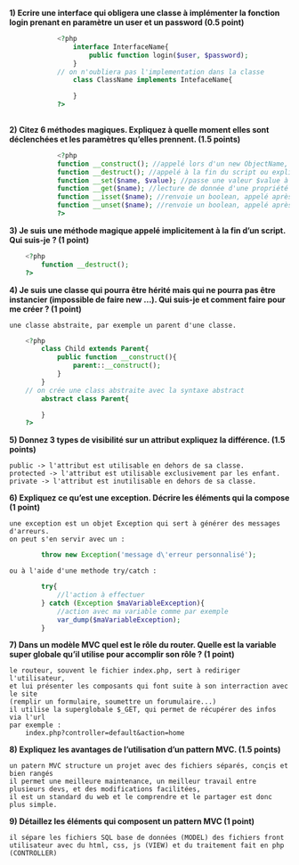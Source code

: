 __1) Ecrire une interface qui obligera une classe à implémenter la fonction login prenant en paramètre un user et un password (0.5 point)__
```php
            <?php
                interface InterfaceName{
                    public function login($user, $password);
                }
            // on n'oubliera pas l'implementation dans la classe
                class ClassName implements IntefaceName{

                }
            ?>
        
```
__2) Citez 6 méthodes magiques. Expliquez à quelle moment elles sont déclenchées et les paramètres qu’elles prennent. (1.5 points)__
```php
            <?php
            function __construct(); //appelé lors d'un new ObjectName, initialise l'objet
            function __destruct(); //appelé à la fin du script ou explicitement par le dev, détruit l'objet
            function __set($name, $value); //passe une valeur $value à une propriété $name à laquelle on n'a pas accès (droits insuffisants, ou inexistance de l'attribut)
            function __get($name); //lecture de donnée d'une propriété $name à laquelle on n'a pas accès (droits insuffisants, ou inexistance de l'attribut)
            function __isset($name); //renvoie un boolean, appelé après isset($name) qui vérifie l'existence d'une propriété $name à laquelle on n'a pas accès (droits insuffisants, ou inexistance de l'attribut)
            function __unset($name); //renvoie un boolean, appelé après unset($name) qui détruit une propriété $name à laquelle on n'a pas accès (droits insuffisants, ou inexistance de l'attribut)
            ?>
```
__3) Je suis une méthode magique appelé implicitement à la fin d’un script. Qui suis-je ? (1 point)__
```php
    <?php
        function __destruct();    
    ?>
```
__4) Je suis une classe qui pourra être hérité mais qui ne pourra pas être instancier (impossible de faire new ...). Qui suis-je et comment faire pour me créer ? (1 point)__

    une classe abstraite, par exemple un parent d'une classe.
```php
    <?php
        class Child extends Parent{
            public function __construct(){
                parent::__construct();
            }
        }   
    // on crée une class abstraite avec la syntaxe abstract
        abstract class Parent{

        }
    ?>

```
__5) Donnez 3 types de visibilité sur un attribut expliquez la différence. (1.5 points)__

    public -> l'attribut est utilisable en dehors de sa classe.
    protected -> l'attribut est utilisable exclusivement par les enfant.
    private -> l'attribut est inutilisable en dehors de sa classe.

__6) Expliquez ce qu’est une exception. Décrire les éléments qui la compose (1 point)__

    une exception est un objet Exception qui sert à générer des messages d'arreurs.
    on peut s'en servir avec un :
```php
        throw new Exception('message d\'erreur personnalisé');
```        
    ou à l'aide d'une methode try/catch : 
```php    
        try{
            //l'action à effectuer
        } catch (Exception $maVariableException){
            //action avec ma variable comme par exemple
            var_dump($maVariableException);
        }
```

__7) Dans un modèle MVC quel est le rôle du router. Quelle est la variable super globale qu’il utilise pour accomplir son rôle ? (1 point)__

    le routeur, souvent le fichier index.php, sert à rediriger l'utilisateur, 
    et lui présenter les composants qui font suite à son interraction avec le site
    (remplir un formulaire, soumettre un forumulaire...)
    il utilise la superglobale $_GET, qui permet de récupérer des infos via l'url
    par exemple : 
        index.php?controller=default&action=home

__8) Expliquez les avantages de l’utilisation d’un pattern MVC. (1.5 points)__

    un patern MVC structure un projet avec des fichiers séparés, conçis et bien rangés
    il permet une meilleure maintenance, un meilleur travail entre plusieurs devs, et des modifications facilitées,
    il est un standard du web et le comprendre et le partager est donc plus simple.

__9) Détaillez les éléments qui composent un pattern MVC (1 point)__

    il sépare les fichiers SQL base de données (MODEL) des fichiers front utilisateur avec du html, css, js (VIEW) et du traitement fait en php (CONTROLLER)

